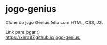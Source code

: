 # jogo-genius
Clone do jogo Genius feito com HTML, CSS, JS.

Link para jogar :)
<br>
https://xima87.github.io/jogo-genius/
